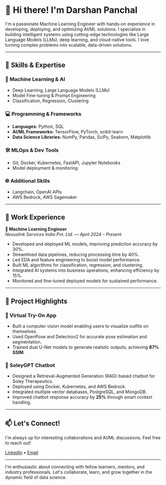 # 👋 Hi there! I'm Darshan Panchal

I'm a passionate Machine Learning Engineer with hands-on experience in developing, deploying, and optimizing AI/ML solutions. I specialize in building intelligent systems using cutting-edge technologies like Large Language Models (LLMs), deep learning, and cloud-native tools. I love turning complex problems into scalable, data-driven solutions.

---

## 🚀 Skills & Expertise

### 🧠 Machine Learning & AI
- Deep Learning, Large Language Models (LLMs)
- Model Fine-tuning & Prompt Engineering
- Classification, Regression, Clustering

### 💻 Programming & Frameworks
- **Languages:** Python, SQL  
- **AI/ML Frameworks:** TensorFlow, PyTorch, scikit-learn  
- **Data Science Libraries:** NumPy, Pandas, SciPy, Seaborn, Matplotlib  

### 🛠️ MLOps & Dev Tools
- Git, Docker, Kubernetes, FastAPI, Jupyter Notebooks
- Model deployment & monitoring

### 🌐 Additional Skills
- Langchain, OpenAI APIs
- AWS Bedrock, AWS Sagemaker

---

## 💼 Work Experience

**🔹 Machine Learning Engineer**  
*Nexuslink Services India Pvt. Ltd.* — *April 2024 – Present*  
- Developed and deployed ML models, improving prediction accuracy by 30%.
- Streamlined data pipelines, reducing processing time by 40%.
- Led EDA and feature engineering to boost model performance.
- Built ML algorithms for classification, regression, and clustering.
- Integrated AI systems into business operations, enhancing efficiency by 15%.
- Monitored and fine-tuned deployed models for sustained performance.

---

## 📂 Project Highlights

### 👗 Virtual Try-On App
- Built a computer vision model enabling users to visualize outfits on themselves.
- Used OpenPose and Detectron2 for accurate pose estimation and segmentation.
- Trained dual U-Net models to generate realistic outputs, achieving **87% SSIM**.

### 🤖 SoleyGPT Chatbot
- Designed a Retrieval-Augmented Generation (RAG)-based chatbot for Soley Therapeutics.
- Deployed using Docker, Kubernetes, and AWS Bedrock.
- Integrated multiple vector databases, PostgreSQL, and MongoDB.
- Improved chatbot response accuracy by **25%** through smart context handling.

---

## 📫 Let's Connect!
I'm always up for interesting collaborations and AI/ML discussions. Feel free to reach out!

<!-- Optionally add your contact info or socials here -->
[LinkedIn](www.linkedin.com/in/d4rshn) • [Email](darshan105panchal@gmail.com)

---

I'm enthusiastic about connecting with fellow learners, mentors, and industry professionals. Let's collaborate, learn, and grow together in the dynamic field of data science. 
